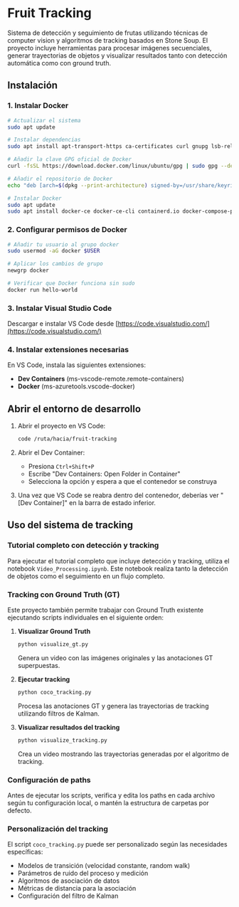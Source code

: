 # Fruit Tracking

Sistema de detección y seguimiento de frutas utilizando técnicas de computer vision y algoritmos de tracking basados en Stone Soup. El proyecto incluye herramientas para procesar imágenes secuenciales, generar trayectorias de objetos y visualizar resultados tanto con detección automática como con ground truth.

## Instalación

### 1. Instalar Docker

```bash
# Actualizar el sistema
sudo apt update

# Instalar dependencias
sudo apt install apt-transport-https ca-certificates curl gnupg lsb-release

# Añadir la clave GPG oficial de Docker
curl -fsSL https://download.docker.com/linux/ubuntu/gpg | sudo gpg --dearmor -o /usr/share/keyrings/docker-archive-keyring.gpg

# Añadir el repositorio de Docker
echo "deb [arch=$(dpkg --print-architecture) signed-by=/usr/share/keyrings/docker-archive-keyring.gpg] https://download.docker.com/linux/ubuntu $(lsb_release -cs) stable" | sudo tee /etc/apt/sources.list.d/docker.list > /dev/null

# Instalar Docker
sudo apt update
sudo apt install docker-ce docker-ce-cli containerd.io docker-compose-plugin
```

### 2. Configurar permisos de Docker

```bash
# Añadir tu usuario al grupo docker
sudo usermod -aG docker $USER

# Aplicar los cambios de grupo
newgrp docker

# Verificar que Docker funciona sin sudo
docker run hello-world
```

### 3. Instalar Visual Studio Code

Descargar e instalar VS Code desde [https://code.visualstudio.com/](https://code.visualstudio.com/)

### 4. Instalar extensiones necesarias

En VS Code, instala las siguientes extensiones:
- **Dev Containers** (ms-vscode-remote.remote-containers)
- **Docker** (ms-azuretools.vscode-docker)

## Abrir el entorno de desarrollo

1. Abrir el proyecto en VS Code:
   ```bash
   code /ruta/hacia/fruit-tracking
   ```

2. Abrir el Dev Container:
   - Presiona `Ctrl+Shift+P`
   - Escribe "Dev Containers: Open Folder in Container"
   - Selecciona la opción y espera a que el contenedor se construya

3. Una vez que VS Code se reabra dentro del contenedor, deberías ver "[Dev Container]" en la barra de estado inferior.

## Uso del sistema de tracking

### Tutorial completo con detección y tracking
Para ejecutar el tutorial completo que incluye detección y tracking, utiliza el notebook `Video_Processing.ipynb`. Este notebook realiza tanto la detección de objetos como el seguimiento en un flujo completo.

### Tracking con Ground Truth (GT)
Este proyecto también permite trabajar con Ground Truth existente ejecutando scripts individuales en el siguiente orden:

1. **Visualizar Ground Truth**
   ```bash
   python visualize_gt.py
   ```
   Genera un video con las imágenes originales y las anotaciones GT superpuestas.

2. **Ejecutar tracking**
   ```bash
   python coco_tracking.py
   ```
   Procesa las anotaciones GT y genera las trayectorias de tracking utilizando filtros de Kalman.

3. **Visualizar resultados del tracking**
   ```bash
   python visualize_tracking.py
   ```
   Crea un video mostrando las trayectorias generadas por el algoritmo de tracking.

### Configuración de paths
Antes de ejecutar los scripts, verifica y edita los paths en cada archivo según tu configuración local, o mantén la estructura de carpetas por defecto.

### Personalización del tracking
El script `coco_tracking.py` puede ser personalizado según las necesidades específicas:
- Modelos de transición (velocidad constante, random walk)
- Parámetros de ruido del proceso y medición
- Algoritmos de asociación de datos
- Métricas de distancia para la asociación
- Configuración del filtro de Kalman